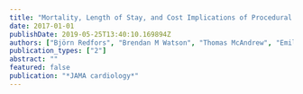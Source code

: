 ```yaml
---
title: "Mortality, Length of Stay, and Cost Implications of Procedural Bleeding After Percutaneous Interventions Using Large-Bore Catheters"
date: 2017-01-01
publishDate: 2019-05-25T13:40:10.169894Z
authors: ["Björn Redfors", "Brendan M Watson", "Thomas McAndrew", "Emilie Palisaitis", "Dominic P Francese", "Mehdi Razavi", "Jordan Safirstein", "Roxana Mehran", "Ajay J Kirtane", "Philippe Généreux"]
publication_types: ["2"]
abstract: ""
featured: false
publication: "*JAMA cardiology*"
---
```



